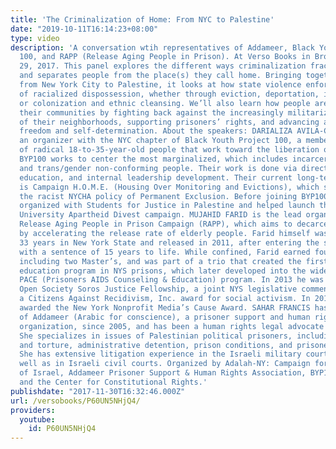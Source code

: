 ```yaml
---
title: 'The Criminalization of Home: From NYC to Palestine'
date: "2019-10-11T16:14:23+08:00"
type: video
description: 'A conversation wtih representatives of Addameer, Black Youth Project
  100, and RAPP (Release Aging People in Prison). At Verso Books in Brooklyn, November
  29, 2017. This panel explores the different ways criminalization fractures communities
  and separates people from the place(s) they call home. Bringing together activists
  from New York City to Palestine, it looks at how state violence enforces a system
  of racialized dispossession, whether through eviction, deportation, incarceration,
  or colonization and ethnic cleansing. We’ll also learn how people are protecting
  their communities by fighting back against the increasingly militarized policing
  of their neighborhoods, supporting prisoners’ rights, and advancing a vision of
  freedom and self-determination. About the speakers: DARIALIZA AVILA-CHEVALIER is
  an organizer with the NYC chapter of Black Youth Project 100, a member-based organization
  of radical 18-to-35-year-old people that work toward the liberation of Black people.
  BYP100 works to center the most marginalized, which includes incarcerated people
  and trans/gender non-conforming people. Their work is done via direct action, political
  education, and internal leadership development. Their current long-term project
  is Campaign H.O.M.E. (Housing Over Monitoring and Evictions), which seeks to end
  the racist NYCHA policy of Permanent Exclusion. Before joining BYP100, Darializa
  organized with Students for Justice in Palestine and helped launch the Columbia
  University Apartheid Divest campaign. MUJAHID FARID is the lead organizer for the
  Release Aging People in Prison Campaign (RAPP), which aims to decarcerate US prisons
  by accelerating the release rate of elderly people. Farid himself was confined for
  33 years in New York State and released in 2011, after entering the system in 1978
  with a sentence of 15 years to life. While confined, Farid earned four college degrees,
  including two Master’s, and was part of a trio that created the first HIV/AIDS peer
  education program in NYS prisons, which later developed into the widely acclaimed
  PACE (Prisoners AIDS Counseling & Education) program. In 2013 he was awarded an
  Open Society Soros Justice Fellowship, a joint NYS legislative commendation, and
  a Citizens Against Recidivism, Inc. award for social activism. In 2016 RAPP was
  awarded the New York Nonprofit Media’s Cause Award. SAHAR FRANCIS has been the director
  of Addameer (Arabic for conscience), a prisoner support and human rights advocacy
  organization, since 2005, and has been a human rights legal advocate since 1994.
  She specializes in issues of Palestinian political prisoners, including ill treatment
  and torture, administrative detention, prison conditions, and prisoners'' rights.
  She has extensive litigation experience in the Israeli military court system as
  well as in Israeli civil courts. Organized by Adalah-NY: Campaign for the Boycott
  of Israel, Addameer Prisoner Support & Human Rights Association, BYP100 NYC chapter,
  and the Center for Constitutional Rights.'
publishdate: "2017-11-30T16:32:46.000Z"
url: /versobooks/P60UN5NHjQ4/
providers:
  youtube:
    id: P60UN5NHjQ4
---
```

